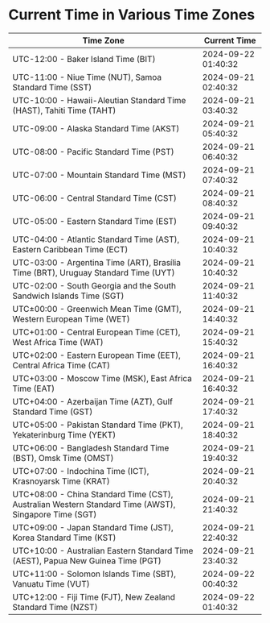 # Current Time in Various Time Zones

| Time Zone | Current Time |
|-----------|--------------|
| UTC-12:00 - Baker Island Time (BIT) | 2024-09-22 01:40:32 |
| UTC-11:00 - Niue Time (NUT), Samoa Standard Time (SST) | 2024-09-21 02:40:32 |
| UTC-10:00 - Hawaii-Aleutian Standard Time (HAST), Tahiti Time (TAHT) | 2024-09-21 03:40:32 |
| UTC-09:00 - Alaska Standard Time (AKST) | 2024-09-21 05:40:32 |
| UTC-08:00 - Pacific Standard Time (PST) | 2024-09-21 06:40:32 |
| UTC-07:00 - Mountain Standard Time (MST) | 2024-09-21 07:40:32 |
| UTC-06:00 - Central Standard Time (CST) | 2024-09-21 08:40:32 |
| UTC-05:00 - Eastern Standard Time (EST) | 2024-09-21 09:40:32 |
| UTC-04:00 - Atlantic Standard Time (AST), Eastern Caribbean Time (ECT) | 2024-09-21 10:40:32 |
| UTC-03:00 - Argentina Time (ART), Brasília Time (BRT), Uruguay Standard Time (UYT) | 2024-09-21 10:40:32 |
| UTC-02:00 - South Georgia and the South Sandwich Islands Time (SGT) | 2024-09-21 11:40:32 |
| UTC±00:00 - Greenwich Mean Time (GMT), Western European Time (WET) | 2024-09-21 14:40:32 |
| UTC+01:00 - Central European Time (CET), West Africa Time (WAT) | 2024-09-21 15:40:32 |
| UTC+02:00 - Eastern European Time (EET), Central Africa Time (CAT) | 2024-09-21 16:40:32 |
| UTC+03:00 - Moscow Time (MSK), East Africa Time (EAT) | 2024-09-21 16:40:32 |
| UTC+04:00 - Azerbaijan Time (AZT), Gulf Standard Time (GST) | 2024-09-21 17:40:32 |
| UTC+05:00 - Pakistan Standard Time (PKT), Yekaterinburg Time (YEKT) | 2024-09-21 18:40:32 |
| UTC+06:00 - Bangladesh Standard Time (BST), Omsk Time (OMST) | 2024-09-21 19:40:32 |
| UTC+07:00 - Indochina Time (ICT), Krasnoyarsk Time (KRAT) | 2024-09-21 20:40:32 |
| UTC+08:00 - China Standard Time (CST), Australian Western Standard Time (AWST), Singapore Time (SGT) | 2024-09-21 21:40:32 |
| UTC+09:00 - Japan Standard Time (JST), Korea Standard Time (KST) | 2024-09-21 22:40:32 |
| UTC+10:00 - Australian Eastern Standard Time (AEST), Papua New Guinea Time (PGT) | 2024-09-21 23:40:32 |
| UTC+11:00 - Solomon Islands Time (SBT), Vanuatu Time (VUT) | 2024-09-22 00:40:32 |
| UTC+12:00 - Fiji Time (FJT), New Zealand Standard Time (NZST) | 2024-09-22 01:40:32 |
